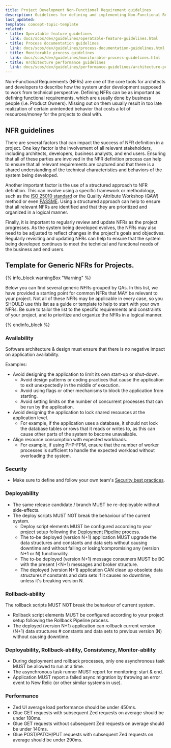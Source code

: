 ```yaml
---
title: Project Development Non-Functional Requirement guidelines
description: Guidelines for defining and implementing Non-Functional Requirements (NFRs) to ensure the technical success of a project.
last_updated: 
template: concept-topic-template
related:
- title: Operatable feature guidelines
  link: docs/scos/dev/guidelines/operatable-feature-guidelines.html
- title: Process documentation guidelines
  link: docs/scos/dev/guidelines/process-documentation-guidelines.html
- title: Monitorable process guidelines
  link: docs/scos/dev/guidelines/monitorable-process-guidelines.html
- title: Architecture performance guidelines
  link: docs/scos/dev/guidelines/performance-guidelines/architecture-performance-guidelines.html
---
```


Non-Functional Requirements (NFRs) are one of the core tools for architects and developers to describe how the system under development supposed to work from technical perspective.
Defining NFRs can be as important as defining functional requirements, which are usually done by business people (i.e. Product Owners). Missing out on them usually result in
too late realization of certain unintended behavior that costs a lot of resources/money for the projects to deal with.

## NFR guidelines
There are several factors that can impact the success of NFR definition in a project. One key factor is the involvement of all relevant stakeholders, 
including architects, developers, business analysts, and end users. Ensuring that all of these parties are involved in the NFR definition 
process can help to ensure that all relevant requirements are captured and that there is a shared understanding of the technical 
characteristics and behaviors of the system being developed.

Another important factor is the use of a structured approach to NFR definition. This can involve using a specific framework or 
methodology, such as the [ISO 25010 standard](https://iso25000.com/index.php/en/iso-25000-standards/iso-25010) or the Quality Attribute Workshop (QAW) method
or even [PASSME](https://nick-goupinets.medium.com/passme-muster-846a9997645b). Using a structured approach can help to ensure that all relevant 
NFRs are identified and that they are prioritized and organized in a logical manner.

Finally, it is important to regularly review and update NFRs as the project progresses. As the system being developed evolves, 
the NFRs may also need to be adjusted to reflect changes in the project's goals and objectives. Regularly revisiting and updating 
NFRs can help to ensure that the system being developed continues to meet the technical and functional needs of the business and end users.

## Template for Generic NFRs for Projects.

{% info_block warningBox "Warning" %}

Below you can find several generic NFRs grouped by QAs. In this list, we have provided a starting point for common NFRs that MAY be relevant
to your project. Not all of these NFRs may be applicable in every case, so you SHOULD use this list as a guide or template to help to start
with your own NFRs. Be sure to tailor the list to the specific requirements and constraints of your project, and to prioritize and organize
the NFRs in a logical manner.

{% endinfo_block %}

### Availability
Software architecture & design must ensure that there is no negative impact on application availability.

Examples:
* Avoid designing the application to limit its own start-up or shut-down.
  * Avoid design patterns or coding practices that cause the application to exit unexpectedly in the middle of execution.
  * Avoid using flags or other mechanisms to block the application from starting.
  * Avoid setting limits on the number of concurrent processes that can be run by the application.
* Avoid designing the application to lock shared resources at the application level.
  * For example, if the application uses a database, it should not lock the database tables or rows that it reads or writes to, as this can cause other parts of the system to become unavailable.
* Align resource consumption with expected workloads.
  * For example, if using PHP-FPM, ensure that the number of worker processes is sufficient to handle the expected workload without overloading the system.

### Security
* Make sure to define and follow your own team's [Security best practices](/docs/scos/dev/guidelines/security-guidelines.html).

### Deployability
* The same release candidate / branch MUST be re-deployable without side-effects.
* The deploy scripts MUST NOT break the behaviour of the current system.
  * Deploy script elements MUST be configured according to your project setup following the [Deployment Pipeline](/docs/cloud/dev/spryker-cloud-commerce-os/configure-deployment-pipelines/deployment-pipelines.html) process.
  * The to-be deployed (version N+1) application MUST upgrade the data structures and constants and data sets without causing downtime and without failing or losing/compromising any (version N+1 or N) functionality.
  * The to-be deployed (version N+1) message consumers MUST be BC with the present (<N+1) messages and broker structure.
  * The deployed (version N+1) application CAN clean up obsolete data structures # constants and data sets if it causes no downtime, unless it's breaking version N.
  
### Rollback-ability
The rollback scripts MUST NOT break the behaviour of current system.

* Rollback script elements MUST be configured according to your project setup following the Rollback Pipeline process.
* The deployed (version N+1) application can rollback current version (N+1) data structures # constants and data sets to previous version (N) without causing downtime.

### Deployability, Rollback-ability, Consistency, Monitor-ability
* During deployment and rollback processes, only one asynchronous task MUST be allowed to run at a time.
* The asynchronous task runner MUST report for monitoring: start & end.
* Application MUST report a failed async migration by throwing an error event to New Relic (or other similar systems in use).

### Performance
* Zed UI average load performance should be under 450ms.
* Glue GET requests with subsequent Zed requests on average should be under 180ms.
* Glue GET requests without subsequent Zed requests on average should be under 140ms.
* Glue POST/PATCH/PUT requests with subsequent Zed requests on average should be under 290ms.

